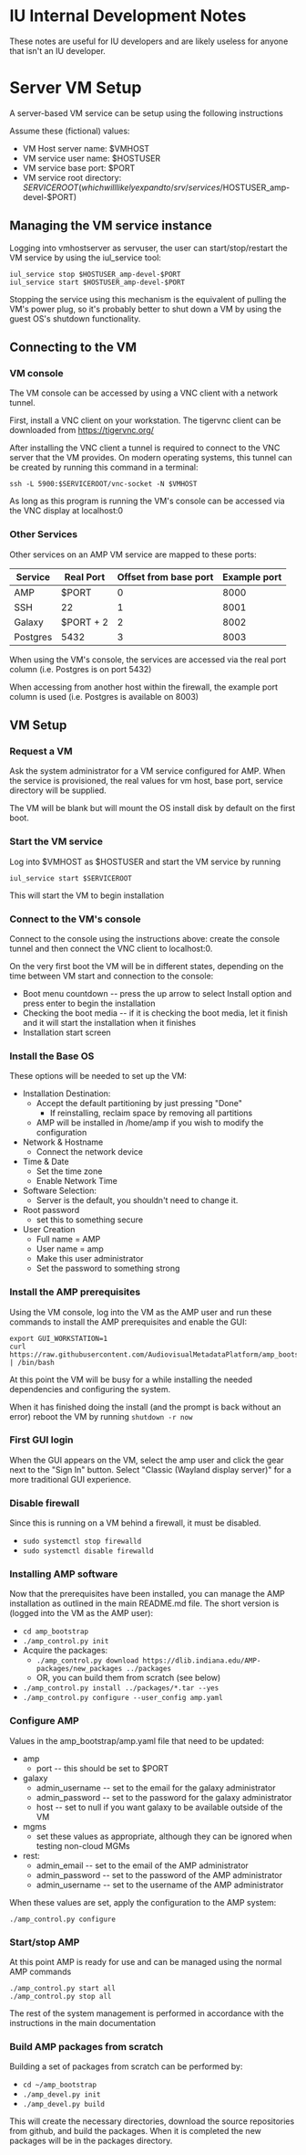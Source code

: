 # IU Internal Development Notes

These notes are useful for IU developers and are likely useless for anyone
that isn't an IU developer.

# Server VM Setup

A server-based VM service can be setup using the following instructions

Assume these (fictional) values:
* VM Host server name:  $VMHOST
* VM service user name:  $HOSTUSER
* VM service base port:  $PORT
* VM service root directory:  $SERVICEROOT (which will likely expand to /srv/services/$HOSTUSER_amp-devel-$PORT)

## Managing the VM service instance

Logging into vmhostserver as servuser, the user can start/stop/restart the
VM service by using the iul_service tool:

```
iul_service stop $HOSTUSER_amp-devel-$PORT
iul_service start $HOSTUSER_amp-devel-$PORT
```

Stopping the service using this mechanism is the equivalent of pulling the
VM's power plug, so it's probably better to shut down a VM by using the
guest OS's shutdown functionality.


## Connecting to the VM 

### VM console
The VM console can be accessed by using a VNC client with a network tunnel.

First, install a VNC client on your workstation.  The tigervnc client can be
downloaded from https://tigervnc.org/

After installing the VNC client a tunnel is required to connect to the
VNC server that the VM provides.   On modern operating systems, this tunnel
can be created by running this command in a terminal:

```
ssh -L 5900:$SERVICEROOT/vnc-socket -N $VMHOST
```

As long as this program is running the VM's console can be accessed via the
VNC display at localhost:0

### Other Services

Other services on an AMP VM service are mapped to these ports:

| Service | Real Port | Offset from base port | Example port |
| --- | --- | --- | --- |
| AMP | $PORT | 0 | 8000 |
| SSH | 22 | 1 | 8001 |
| Galaxy | $PORT + 2 | 2 | 8002 |
| Postgres | 5432 | 3 | 8003 |

When using the VM's console, the services are accessed via the 
real port column (i.e. Postgres is on port 5432)

When accessing from another host within the firewall, the example port
column is used (i.e. Postgres is available on 8003) 

## VM Setup

### Request a VM
Ask the system administrator for a VM service configured for AMP.  When the 
service is provisioned, the real values for vm host, base port, service 
directory will be supplied.  

The VM will be blank but will mount the OS install disk by default on the
first boot.

### Start the VM service
Log into $VMHOST as $HOSTUSER and start the VM service by running
```
iul_service start $SERVICEROOT
```
This will start the VM to begin installation

### Connect to the VM's console
Connect to the console using the instructions above:  create the console
tunnel and then connect the VNC client to localhost:0.

On the very first boot the VM will be in different states, depending on the
time between VM start and connection to the console:
* Boot menu countdown -- press the up arrow to select Install option and press
  enter to begin the installation
* Checking the boot media -- if it is checking the boot media, let it finish
  and it will start the installation when it finishes
* Installation start screen

### Install the Base OS

These options will be needed to set up the VM:

* Installation Destination:
  * Accept the default partitioning by just pressing "Done"
    * If reinstalling, reclaim space by removing all partitions
  * AMP will be installed in /home/amp if you wish to modify the configuration
* Network & Hostname
  * Connect the network device
* Time & Date
  * Set the time zone
  * Enable Network Time
* Software Selection:
  * Server is the default, you shouldn't need to change it.
* Root password
  * set this to something secure
* User Creation
  * Full name = AMP
  * User name = amp
  * Make this user administrator
  * Set the password to something strong

### Install the AMP prerequisites

Using the VM console, log into the VM as the AMP user and run these commands
to install the AMP prerequisites and enable the GUI:

```
export GUI_WORKSTATION=1
curl https://raw.githubusercontent.com/AudiovisualMetadataPlatform/amp_bootstrap/main/ansible/vm_bootstrap.sh | /bin/bash
```

At this point the VM will be busy for a while installing the needed dependencies
and configuring the system.

When it has finished doing the install (and the prompt is back without an error)
reboot the VM by running `shutdown -r now`

### First GUI login
When the GUI appears on the VM, select the amp user and click the gear next to
the "Sign In" button.  Select "Classic (Wayland display server)" for a more
traditional GUI experience.

### Disable firewall
Since this is running on a VM behind a firewall, it must be disabled.
* `sudo systemctl stop firewalld`
* `sudo systemctl disable firewalld`

### Installing AMP software
Now that the prerequisites have been installed, you can manage the AMP 
installation as outlined in the main README.md file.  The short version
is (logged into the VM as the AMP user):

* `cd amp_bootstrap`
* `./amp_control.py init`
* Acquire the packages:
    * `./amp_control.py download https://dlib.indiana.edu/AMP-packages/new_packages ../packages`  
    * OR, you can build them from scratch (see below)
* `./amp_control.py install ../packages/*.tar --yes`
* `./amp_control.py configure --user_config amp.yaml`


### Configure AMP

Values in the amp_bootstrap/amp.yaml file that need to be updated:
* amp
  * port -- this should be set to $PORT
* galaxy
  * admin_username -- set to the email for the galaxy administrator
  * admin_password -- set to the password for the galaxy administrator
  * host -- set to null if you want galaxy to be available outside of the VM
* mgms
  * set these values as appropriate, although they can be ignored when testing
    non-cloud MGMs
* rest:
  * admin_email -- set to the email of the AMP administrator
  * admin_password -- set to the password of the AMP administrator
  * admin_username -- set to the username of the AMP administrator

When these values are set, apply the configuration to the AMP system:

```
./amp_control.py configure
```

### Start/stop AMP
At this point AMP is ready for use and can be managed using the normal
AMP commands 

```
./amp_control.py start all
./amp_control.py stop all
```

The rest of the system management is performed in accordance with the 
instructions in the main documentation

### Build AMP packages from scratch
Building a set of packages from scratch can be performed by:

* `cd ~/amp_bootstrap`
* `./amp_devel.py init`
* `./amp_devel.py build`

This will create the necessary directories, download the source repositories
from github, and build the packages.  When it is completed the new packages
will be in the packages directory.

